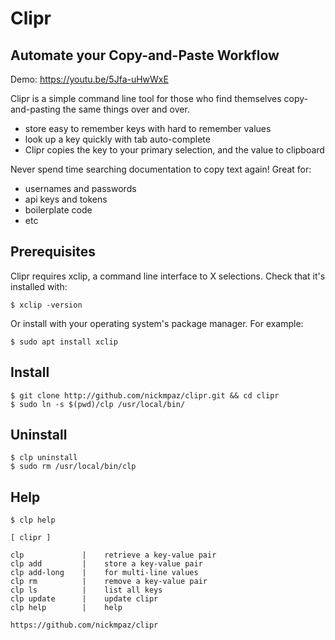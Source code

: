 # Clipr

## Automate your Copy-and-Paste Workflow

Demo: https://youtu.be/5Jfa-uHwWxE

Clipr is a simple command line tool for those who find themselves 
copy-and-pasting the same things over and over.

- store easy to remember keys with hard to remember values
- look up a key quickly with tab auto-complete
- Clipr copies the key to your primary selection, and the value to clipboard

Never spend time searching documentation to copy text again! Great for:

- usernames and passwords
- api keys and tokens
- boilerplate code
- etc

## Prerequisites

Clipr requires xclip, a command line interface to X selections. Check that 
it's installed with:
    
    $ xclip -version

Or install with your operating system's package manager. For example:

    $ sudo apt install xclip

## Install

    $ git clone http://github.com/nickmpaz/clipr.git && cd clipr
    $ sudo ln -s $(pwd)/clp /usr/local/bin/

## Uninstall 

    $ clp uninstall
    $ sudo rm /usr/local/bin/clp
    

## Help

    $ clp help
    
    [ clipr ] 

    clp             |    retrieve a key-value pair
    clp add         |    store a key-value pair
    clp add-long    |    for multi-line values
    clp rm          |    remove a key-value pair
    clp ls          |    list all keys
    clp update      |    update clipr
    clp help        |    help 

    https://github.com/nickmpaz/clipr



